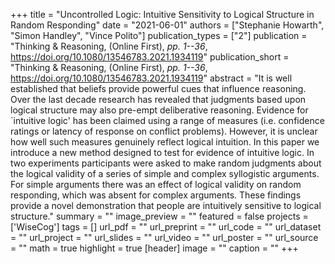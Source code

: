 +++
title = "Uncontrolled Logic: Intuitive Sensitivity to Logical Structure in Random Responding"
date = "2021-06-01"
authors = ["Stephanie Howarth", "Simon Handley", "Vince Polito"]
publication_types = ["2"]
publication = "Thinking & Reasoning, (Online First), _pp. 1--36_, https://doi.org/10.1080/13546783.2021.1934119"
publication_short = "Thinking & Reasoning, (Online First), _pp. 1--36_, https://doi.org/10.1080/13546783.2021.1934119"
abstract = "It is well established that beliefs provide powerful cues that influence reasoning. Over the last decade research has revealed that judgments based upon logical structure may also pre-empt deliberative reasoning. Evidence for `intuitive logic' has been claimed using a range of measures (i.e. confidence ratings or latency of response on conflict problems). However, it is unclear how well such measures genuinely reflect logical intuition. In this paper we introduce a new method designed to test for evidence of intuitive logic. In two experiments participants were asked to make random judgments about the logical validity of a series of simple and complex syllogistic arguments. For simple arguments there was an effect of logical validity on random responding, which was absent for complex arguments. These findings provide a novel demonstration that people are intuitively sensitive to logical structure."
summary = ""
image_preview = ""
featured = false
projects = ['WiseCog']
tags = []
url_pdf = ""
url_preprint = ""
url_code = ""
url_dataset = ""
url_project = ""
url_slides = ""
url_video = ""
url_poster = ""
url_source = ""
math = true
highlight = true
[header]
image = ""
caption = ""
+++
